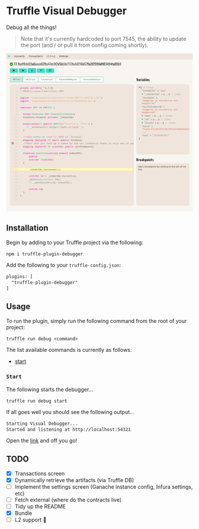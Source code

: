 # Truffle Visual Debugger

Debug all the things!

> Note that it's currently hardcoded to port 7545, the ability to update the port (and / or pull it from config coming shortly).

![screenshot](assets/screenshot.png)

## Installation

Begin by adding to your Truffle project via the following:

```
npm i truffle-plugin-debugger
```

Add the following to your `truffle-config.json`:

```
plugins: [
  "truffle-plugin-debugger"
]
```

## Usage

To run the plugin, simply run the following command from the root of your project:

```
truffle run debug <command>
```

The list available commands is currently as follows:

- [start](#start)

<a name="start"></a>
### `Start`

The following starts the debugger...

```
truffle run debug start
```

If all goes well you should see the following output...

```
Starting Visual Debugger...
Started and listening at http://localhost:54321
```

Open the [link](http://localhost:54321) and off you go!

## TODO

- [x] Transactions screen
- [x] Dynamically retrieve the artifacts (via Truffle DB)
- [ ] Implement the settings screen (Ganache instance config, Infura settings, etc)
- [ ] Fetch external (where do the contracts live)
- [ ] Tidy up the README
- [x] Bundle
- [ ] L2 support 🎉